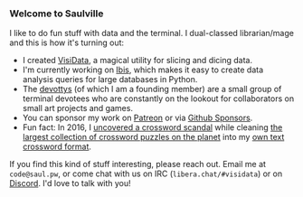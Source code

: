 ### Welcome to Saulville

I like to do fun stuff with data and the terminal.  I dual-classed librarian/mage and this is how it's turning out:

- I created [VisiData](https://visidata.org), a magical utility for slicing and dicing data.
- I'm currently working on [Ibis](https://ibis-project.org), which makes it easy to create data analysis queries for large databases in Python.
- The [devottys](https://github.com/devottys/) (of which I am a founding member) are a small group of terminal devotees who are constantly on the lookout for collaborators on small art projects and games.
- You can sponsor my work on [Patreon](https://patreon.com/saulpw) or via [Github Sponsors](https://github.com/sponsors/saulpw).
- Fun fact: In 2016, I [uncovered a crossword scandal](https://saul.pw/videos/xd) while cleaning [the largest collection of crossword puzzles on the planet](https://xd.saul.pw) into my [own text crossword format](https://github.com/century-arcade/xd).

If you find this kind of stuff interesting, please reach out.  Email me at `code@saul.pw`, or come chat with us on IRC (`libera.chat/#visidata`) or on [Discord](https://saul.pw/chat).  I'd love to talk with you!
